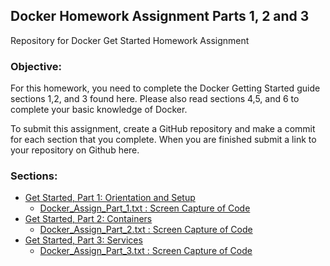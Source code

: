 ## Docker Homework Assignment Parts 1, 2 and 3
Repository for Docker Get Started Homework Assignment

### Objective: 
For this homework, you need to complete the Docker Getting Started guide sections 1,2, and 3 found here.  Please also read sections 4,5, and 6 to complete your basic knowledge of Docker. 

To submit this assignment, create a GitHub repository and make a commit for each section that you complete.   When you are finished submit a link to your repository on Github here.

### Sections:
* [Get Started, Part 1: Orientation and Setup](/Docker_Tutorial/Docker_Part1/)
    - [ Docker_Assign_Part_1.txt : Screen Capture of Code](/Docker_Tutorial/Docker_Part1/Docker_Assign_Part_1.txt)
* [Get Started, Part 2: Containers](/Docker_Tutorial/Docker_Part2/)
    -  [Docker_Assign_Part_2.txt : Screen Capture of Code](/Docker_Tutorial/Docker_Part2/Docker_Assign_Part_2.txt)
* [Get Started, Part 3: Services](/Docker_Tutorial/Docker_Part3/)
    -  [Docker_Assign_Part_3.txt : Screen Capture of Code](/Docker_Tutorial/Docker_Part3/Docker_Assign_Part_3.txt)


